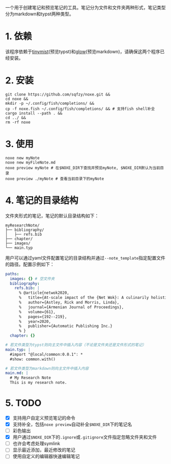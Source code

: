 一个用于创建笔记和预览笔记的工具。笔记分为文件和文件夹两种形式，笔记类型分为markdown和typst两种类型。

# 1. 依赖

该程序依赖于[tinymist](https://github.com/Myriad-Dreamin/tinymist)(预览typst)和[glow](https://github.com/charmbracelet/glow)(预览markdown)，请确保这两个程序已经安装。

# 2. 安装
  
```shell
git clone https://github.com/sqfzy/noxe.git &&
cd noxe &&
mkdir -p ~/.config/fish/completions/ &&
cp -f noxe.fish ~/.config/fish/completions/ && # 支持fish shell补全
cargo install --path . &&
cd ../ &&
rm -rf noxe
```

# 3. 使用

```shell
noxe new myNote
noxe new myFileNote.md
noxe preview myNote # 在$NOXE_DIR下查找并预览myNote, $NOXE_DIR默认为当前目录
noxe preview ./myNote # 查看当前目录下的myNote
```

# 4. 笔记的目录结构

文件夹形式的笔记，笔记的默认目录结构如下：

```
myResearchNote/
├── bibliography/
│   ├── refs.bib
├── chapter/
├── images/
└── main.typ
```

用户可以通过yaml文件配置笔记的目录结构并通过`--note_template`指定配置文件的路径。配置示例如下：

```yaml
paths:
  images: {} # 空文件夹
  bibliography:
    refs.bib: |
      % @article{netwok2020,
      %   title={At-scale impact of the {Net Wok}: A culinarily holistic investigation of distributed dumplings},
      %   author={Astley, Rick and Morris, Linda},
      %   journal={Armenian Journal of Proceedings},
      %   volume={61},
      %   pages={192--219},
      %   year=2020,
      %   publisher={Automatic Publishing Inc.}
      % }
  chapter: {}

# 若文件类型为typst则向主文件中插入内容（不论是文件夹还是文件形式的笔记）
main.typ: |
  #import "@local/common:0.0.1": *
  #show: common.with()

# 若文件类型为markdown则向主文件中插入内容
main.md: |
  # My Research Note
  This is my research note.

```

# 5. TODO

- [x] 支持用户自定义预览笔记的命令
- [x] 支持补全，包括`noxe preview`自动补全`$NOXE_DIR`下的笔记名
- [ ] 彩色输出
- [x] 用户通过`$NOXE_DIR`下的`.ignore`或`.gitignore`文件指定忽略文件夹和文件
- [ ] 也许会考虑处理symlink
- [ ] 显示最近添加，最近修改的笔记
- [ ] 使用自定义的编辑器快速编辑笔记
